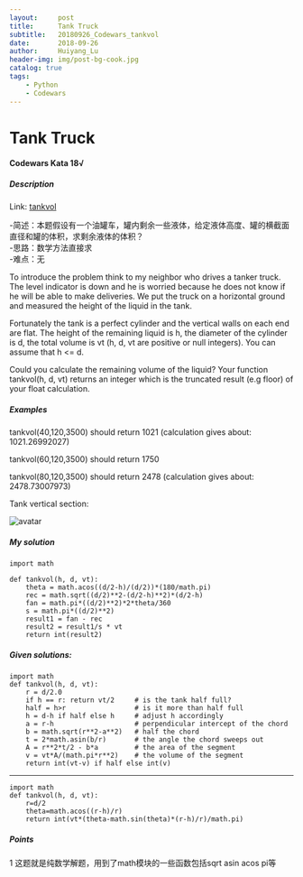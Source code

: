 ```yaml
---
layout:     post
title:      Tank Truck
subtitle:   20180926_Codewars_tankvol
date:       2018-09-26
author:     Huiyang_Lu
header-img: img/post-bg-cook.jpg
catalog: true
tags:
    - Python
    - Codewars
---
```

# Tank Truck
#### Codewars Kata 18√
##### Description
Link: [tankvol](https://www.codewars.com/kata/55f3da49e83ca1ddae0000ad)  

-简述：本题假设有一个油罐车，罐内剩余一些液体，给定液体高度、罐的横截面直径和罐的体积，求剩余液体的体积？  
-思路：数学方法直接求  
-难点：无  
  
To introduce the problem think to my neighbor who drives a tanker truck. The level indicator is down and he is worried because he does not know if he will be able to make deliveries. We put the truck on a horizontal ground and measured the height of the liquid in the tank.

Fortunately the tank is a perfect cylinder and the vertical walls on each end are flat. The height of the remaining liquid is h, the diameter of the cylinder is d, the total volume is vt (h, d, vt are positive or null integers). You can assume that h <= d.

Could you calculate the remaining volume of the liquid? Your function tankvol(h, d, vt) returns an integer which is the truncated result (e.g floor) of your float calculation.

##### Examples

tankvol(40,120,3500) should return 1021 (calculation gives about: 1021.26992027)

tankvol(60,120,3500) should return 1750

tankvol(80,120,3500) should return 2478 (calculation gives about: 2478.73007973)

Tank vertical section:

![avatar](http://i.imgur.com/wmt0U43.png)

##### My solution
    import math

    def tankvol(h, d, vt):
        theta = math.acos((d/2-h)/(d/2))*(180/math.pi)
        rec = math.sqrt((d/2)**2-(d/2-h)**2)*(d/2-h)
        fan = math.pi*((d/2)**2)*2*theta/360
        s = math.pi*((d/2)**2)
        result1 = fan - rec
        result2 = result1/s * vt
        return int(result2)

##### Given solutions:
    import math
    def tankvol(h, d, vt):
        r = d/2.0
        if h == r: return vt/2     # is the tank half full?
        half = h>r                 # is it more than half full
        h = d-h if half else h     # adjust h accordingly
        a = r-h                    # perpendicular intercept of the chord
        b = math.sqrt(r**2-a**2)   # half the chord
        t = 2*math.asin(b/r)       # the angle the chord sweeps out
        A = r**2*t/2 - b*a         # the area of the segment
        v = vt*A/(math.pi*r**2)    # the volume of the segment
        return int(vt-v) if half else int(v)
---
    import math
    def tankvol(h, d, vt):
        r=d/2
        theta=math.acos((r-h)/r)
        return int(vt*(theta-math.sin(theta)*(r-h)/r)/math.pi)

##### Points
1 这题就是纯数学解题，用到了math模块的一些函数包括sqrt asin acos pi等
  